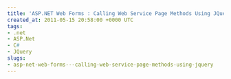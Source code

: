 ```yaml
---
title: 'ASP.NET Web Forms : Calling Web Service Page Methods Using JQuery'
created_at: 2011-05-15 20:58:00 +0000 UTC
tags:
- .net
- ASP.Net
- C#
- JQuery
slugs:
- asp-net-web-forms---calling-web-service-page-methods-using-jquery
---
```

